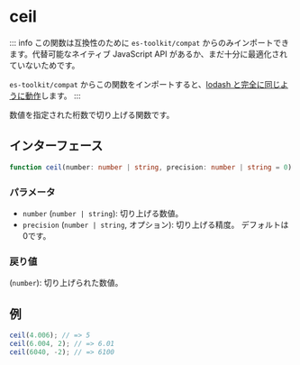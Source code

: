 # ceil

::: info
この関数は互換性のために `es-toolkit/compat` からのみインポートできます。代替可能なネイティブ JavaScript API があるか、まだ十分に最適化されていないためです。

`es-toolkit/compat` からこの関数をインポートすると、[lodash と完全に同じように動作](../../../compatibility.md)します。
:::

数値を指定された桁数で切り上げる関数です。

## インターフェース

```typescript
function ceil(number: number | string, precision: number | string = 0): number;
```

### パラメータ

- `number` (`number | string`): 切り上げる数値。
- `precision` (`number | string`, オプション): 切り上げる精度。 デフォルトは0です。

### 戻り値

(`number`): 切り上げられた数値。

## 例

```typescript
ceil(4.006); // => 5
ceil(6.004, 2); // => 6.01
ceil(6040, -2); // => 6100
```
